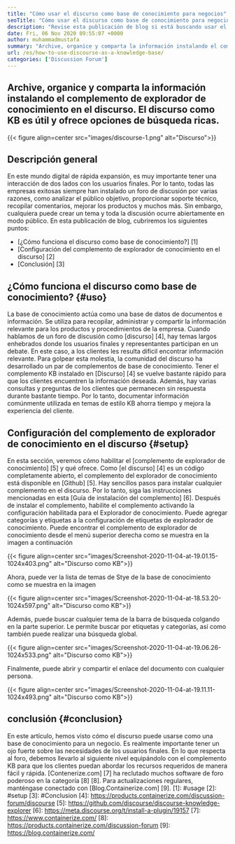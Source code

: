 ```yaml
---
title: "Cómo usar el discurso como base de conocimiento para negocios" 
seoTitle: "Cómo usar el discurso como base de conocimiento para negocios" 
description: "Revise esta publicación de blog si está buscando usar el discurso como base de conocimiento. Habilitarlo hoy y comparta las versiones en vivo de los documentos de su empresa" 
date: Fri, 06 Nov 2020 09:55:07 +0000
author: muhammadmustafa
summary: "Archive, organice y comparta la información instalando el complemento de explorador de conocimiento en el discurso. El discurso como KB es útil y ofrece opciones de búsqueda ricas." 
url: /es/how-to-use-discourse-as-a-knowledge-base/
categories: ['Discussion Forum']
---
```


## Archive, organice y comparta la información instalando el complemento de explorador de conocimiento en el discurso. El discurso como KB es útil y ofrece opciones de búsqueda ricas.

{{< figure align=center src="images/discourse-1.png" alt="Discurso">}}


## Descripción general
En este mundo digital de rápida expansión, es muy importante tener una interacción de dos lados con los usuarios finales. Por lo tanto, todas las empresas exitosas siempre han instalado un foro de discusión por varias razones, como analizar el público objetivo, proporcionar soporte técnico, recopilar comentarios, mejorar los productos y muchos más. Sin embargo, cualquiera puede crear un tema y toda la discusión ocurre abiertamente en modo público.
En esta publicación de blog, cubriremos los siguientes puntos:
  * [¿Cómo funciona el discurso como base de conocimiento?] [1]
  * [Configuración del complemento de explorador de conocimiento en el discurso] [2]
  * [Conclusión] [3]

## ¿Cómo funciona el discurso como base de conocimiento? {#uso}
La base de conocimiento actúa como una base de datos de documentos e información. Se utiliza para recopilar, administrar y compartir la información relevante para los productos y procedimientos de la empresa. Cuando hablamos de un foro de discusión como [discurso] [4], hay temas largos enhebrados donde los usuarios finales y representantes participan en un debate. En este caso, a los clientes les resulta difícil encontrar información relevante. Para golpear esta molestia, la comunidad del discurso ha desarrollado un par de complementos de base de conocimiento.
Tener el complemento KB instalado en [Discurso] [4] se vuelve bastante rápido para que los clientes encuentren la información deseada. Además, hay varias consultas y preguntas de los clientes que permanecen sin respuesta durante bastante tiempo. Por lo tanto, documentar información comúnmente utilizada en temas de estilo KB ahorra tiempo y mejora la experiencia del cliente.

## Configuración del complemento de explorador de conocimiento en el discurso {#setup}
En esta sección, veremos cómo habilitar el [complemento de explorador de conocimiento] [5] y qué ofrece.
Como [el discurso] [4] es un código completamente abierto, el complemento del explorador de conocimiento está disponible en [Github] [5].
Hay sencillos pasos para instalar cualquier complemento en el discurso. Por lo tanto, siga las instrucciones mencionadas en esta [Guía de instalación del complemento] [6].
Después de instalar el complemento, habilite el complemento activando la configuración habilitada para el Explorador de conocimiento. Puede agregar categorías y etiquetas a la configuración de etiquetas de explorador de conocimiento.
Puede encontrar el complemento de explorador de conocimiento desde el menú superior derecha como se muestra en la imagen a continuación

{{< figure align=center src="images/Screenshot-2020-11-04-at-19.01.15-1024x403.png" alt="Discurso como KB">}}

Ahora, puede ver la lista de temas de Stye de la base de conocimiento como se muestra en la imagen

{{< figure align=center src="images/Screenshot-2020-11-04-at-18.53.20-1024x597.png" alt="Discurso como KB">}}

Además, puede buscar cualquier tema de la barra de búsqueda colgando en la parte superior. Le permite buscar por etiquetas y categorías, así como también puede realizar una búsqueda global.

{{< figure align=center src="images/Screenshot-2020-11-04-at-19.06.26-1024x533.png" alt="Discurso como KB">}}

Finalmente, puede abrir y compartir el enlace del documento con cualquier persona.

{{< figure align=center src="images/Screenshot-2020-11-04-at-19.11.11-1024x493.png" alt="Discurso como KB">}}


## conclusión {#conclusion}
En este artículo, hemos visto cómo el discurso puede usarse como una base de conocimiento para un negocio. Es realmente importante tener un ojo fuerte sobre las necesidades de los usuarios finales. En lo que respecta al foro, debemos llevarlo al siguiente nivel equipándolo con el complemento KB para que los clientes puedan abordar los recursos requeridos de manera fácil y rápida.
[Contenerize.com] [7] ha reclutado muchos software de foro poderoso en la categoría [8] [8]. Para actualizaciones regulares, manténgase conectado con [Blog.Containerize.com] [9].
[1]: #usage
[2]: #setup
[3]: #Conclusion
[4]: https://products.containerize.com/discussion-forum/discourse
[5]: https://github.com/discourse/discourse-knowledge-explorer
[6]: https://meta.discourse.org/t/install-a-plugin/19157
[7]: https://www.containerize.com/
[8]: https://products.containerize.com/discussion-forum
[9]: https://blog.containerize.com/
